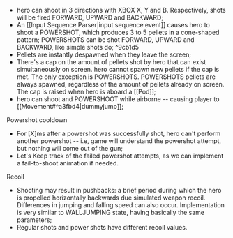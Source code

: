 - hero can shoot in 3 directions with XBOX X, Y and B. Respectively, shots will be fired FORWARD, UPWARD and BACKWARD;
- An [[Input Sequence Parser|input sequence event]] causes hero to shoot a POWERSHOT, which produces 3 to 5 pellets in a cone-shaped pattern;
POWERSHOTS can be shot FORWARD, UPWARD and BACKWARD, like simple shots do;  ^9cb1d5
- Pellets are instantly despawned when they leave the screen;
- There's a cap on the amount of pellets shot by hero that can exist simultaneously on screen. hero cannot spawn new pellets if the cap is met. The only exception is POWERSHOTS. POWERSHOTS pellets are always spawned, regardless of the amount of pellets already on screen. The cap is raised when hero is aboard a [[Pod]];
- hero can shoot and POWERSHOOT while airborne -- causing player to [[Movement#^a3fbd4|dummyjump]];

Powershot cooldown
- For [X]ms after a powershot was successfully shot, hero can't perform another powershot -- i.e, game will understand the powershot attempt, but nothing will come out of the gun;
- Let's Keep track of the failed powershot attempts, as we can implement a fail-to-shoot animation if needed.

Recoil

- Shooting may result in pushbacks: a brief period during which the hero is propelled horizontally backwards due simulated weapon recoil. Differences in jumping and falling speed can also occur. Implementation is very similar to WALLJUMPING state, having basically the same parameters;
- Regular shots and power shots have different recoil values.